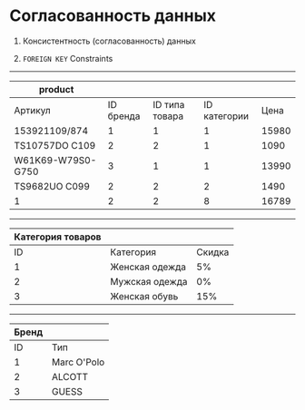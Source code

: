 # Согласованность данных

1. Консистентность (согласованность) данных
  
2. `FOREIGN KEY` Constraints

***

| product           |           |                |              |       |
| ----------------- | --------- | -------------- | ------------ | ----- |
| Артикул           | ID бренда | ID типа товара | ID категории | Цена  |
| 153921109/874     | 1         | 1              | 1            | 15980 |
| TS10757DO C109    | 2         | 2              | 1            | 1090  |
| W61K69-W79S0-G750 | 3         | 1              | 1            | 13990 |
| TS9682UO C099     | 2         | 2              | 2            | 1490  |
| 1                 | 2         | 2              | 8            | 16789 |

***

| Категория товаров |                |            |
| ----------------- | -------------- | ---------- |
| ID                | Категория      | Скидка |
| 1                 | Женская одежда | 5%         |
| 2                 | Мужская одежда | 0%         |
| 3                 | Женская обувь  | 15%        |

***

| Бренд        |              |
| ------------ | ------------ |
| ID           | Тип          |
| 1            | Marc  O'Polo |
| 2            | ALCOTT       |
| 3            | GUESS        |

